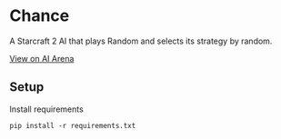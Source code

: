 # Chance

A Starcraft 2 AI that plays Random and selects its strategy by random.

[View on AI Arena](https://aiarena.net/bots/117/)

## Setup

Install requirements

`pip install -r requirements.txt`

